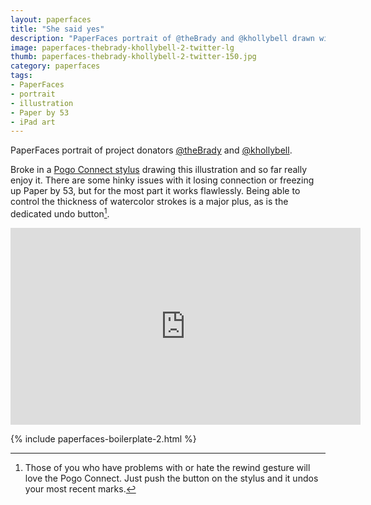```yaml
---
layout: paperfaces
title: "She said yes"
description: "PaperFaces portrait of @theBrady and @khollybell drawn with Paper by 53 on an iPad."
image: paperfaces-thebrady-khollybell-2-twitter-lg
thumb: paperfaces-thebrady-khollybell-2-twitter-150.jpg
category: paperfaces
tags: 
- PaperFaces
- portrait
- illustration
- Paper by 53
- iPad art
---
```


PaperFaces portrait of project donators [@theBrady](http://twitter.com/theBrady) and [@khollybell](http://twitter.com/khollybell).

Broke in a [Pogo Connect stylus](http://www.amazon.com/gp/product/B009K448L4/ref=as_li_ss_tl?ie=UTF8&camp=1789&creative=390957&creativeASIN=B009K448L4&linkCode=as2&tag=mademist-20) drawing this illustration and so far really enjoy it. There are some hinky issues with it losing connection or freezing up Paper by 53, but for the most part it works flawlessly. Being able to control the thickness of watercolor strokes is a major plus, as is the dedicated undo button[^1].

<iframe width="560" height="315" src="http://www.youtube.com/embed/SqYiglufb8Y" frameborder="0"> </iframe>

{% include paperfaces-boilerplate-2.html %}

[^1]: Those of you who have problems with or hate the rewind gesture will love the Pogo Connect. Just push the button on the stylus and it undos your most recent marks.